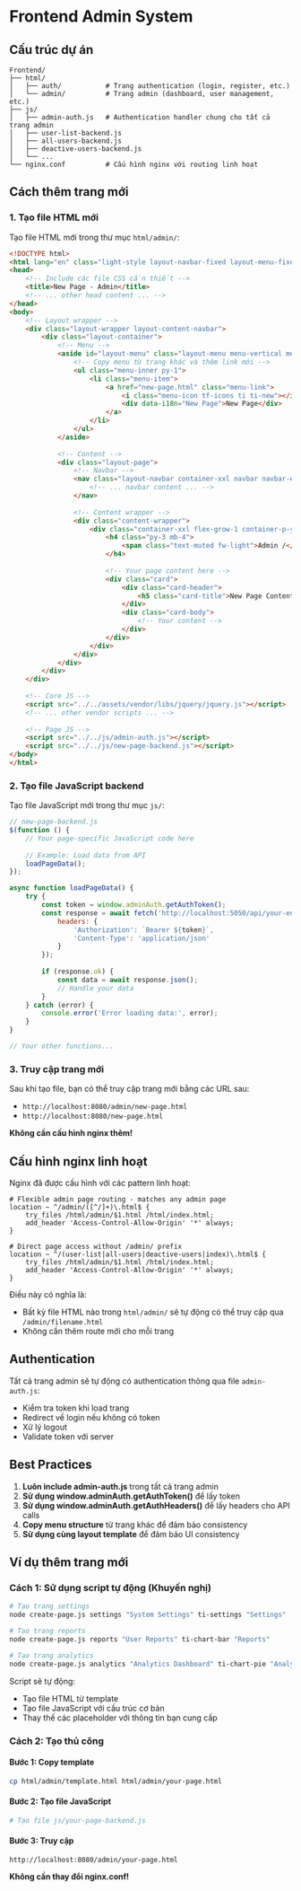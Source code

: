 # Frontend Admin System

## Cấu trúc dự án

```
Frontend/
├── html/
│   ├── auth/           # Trang authentication (login, register, etc.)
│   └── admin/          # Trang admin (dashboard, user management, etc.)
├── js/
│   ├── admin-auth.js   # Authentication handler chung cho tất cả trang admin
│   ├── user-list-backend.js
│   ├── all-users-backend.js
│   ├── deactive-users-backend.js
│   └── ...
└── nginx.conf          # Cấu hình nginx với routing linh hoạt
```

## Cách thêm trang mới

### 1. Tạo file HTML mới

Tạo file HTML mới trong thư mục `html/admin/`:

```html
<!DOCTYPE html>
<html lang="en" class="light-style layout-navbar-fixed layout-menu-fixed" dir="ltr" data-theme="theme-default" data-assets-path="../../assets/" data-template="vertical-menu-template">
<head>
    <!-- Include các file CSS cần thiết -->
    <title>New Page - Admin</title>
    <!-- ... other head content ... -->
</head>
<body>
    <!-- Layout wrapper -->
    <div class="layout-wrapper layout-content-navbar">
        <div class="layout-container">
            <!-- Menu -->
            <aside id="layout-menu" class="layout-menu menu-vertical menu bg-menu-theme">
                <!-- Copy menu từ trang khác và thêm link mới -->
                <ul class="menu-inner py-1">
                    <li class="menu-item">
                        <a href="new-page.html" class="menu-link">
                            <i class="menu-icon tf-icons ti ti-new"></i>
                            <div data-i18n="New Page">New Page</div>
                        </a>
                    </li>
                </ul>
            </aside>
            
            <!-- Content -->
            <div class="layout-page">
                <!-- Navbar -->
                <nav class="layout-navbar container-xxl navbar navbar-expand-xl navbar-detached align-items-center bg-navbar-theme" id="layout-navbar">
                    <!-- ... navbar content ... -->
                </nav>
                
                <!-- Content wrapper -->
                <div class="content-wrapper">
                    <div class="container-xxl flex-grow-1 container-p-y">
                        <h4 class="py-3 mb-4">
                            <span class="text-muted fw-light">Admin /</span> New Page
                        </h4>
                        
                        <!-- Your page content here -->
                        <div class="card">
                            <div class="card-header">
                                <h5 class="card-title">New Page Content</h5>
                            </div>
                            <div class="card-body">
                                <!-- Your content -->
                            </div>
                        </div>
                    </div>
                </div>
            </div>
        </div>
    </div>
    
    <!-- Core JS -->
    <script src="../../assets/vendor/libs/jquery/jquery.js"></script>
    <!-- ... other vendor scripts ... -->
    
    <!-- Page JS -->
    <script src="../../js/admin-auth.js"></script>
    <script src="../../js/new-page-backend.js"></script>
</body>
</html>
```

### 2. Tạo file JavaScript backend

Tạo file JavaScript mới trong thư mục `js/`:

```javascript
// new-page-backend.js
$(function () {
    // Your page-specific JavaScript code here
    
    // Example: Load data from API
    loadPageData();
});

async function loadPageData() {
    try {
        const token = window.adminAuth.getAuthToken();
        const response = await fetch('http://localhost:5050/api/your-endpoint', {
            headers: {
                'Authorization': `Bearer ${token}`,
                'Content-Type': 'application/json'
            }
        });
        
        if (response.ok) {
            const data = await response.json();
            // Handle your data
        }
    } catch (error) {
        console.error('Error loading data:', error);
    }
}

// Your other functions...
```

### 3. Truy cập trang mới

Sau khi tạo file, bạn có thể truy cập trang mới bằng các URL sau:

- `http://localhost:8080/admin/new-page.html`
- `http://localhost:8080/new-page.html`

**Không cần cấu hình nginx thêm!**

## Cấu hình nginx linh hoạt

Nginx đã được cấu hình với các pattern linh hoạt:

```nginx
# Flexible admin page routing - matches any admin page
location ~ ^/admin/([^/]+)\.html$ {
    try_files /html/admin/$1.html /html/index.html;
    add_header 'Access-Control-Allow-Origin' '*' always;
}

# Direct page access without /admin/ prefix
location ~ ^/(user-list|all-users|deactive-users|index)\.html$ {
    try_files /html/admin/$1.html /html/index.html;
    add_header 'Access-Control-Allow-Origin' '*' always;
}
```

Điều này có nghĩa là:
- Bất kỳ file HTML nào trong `html/admin/` sẽ tự động có thể truy cập qua `/admin/filename.html`
- Không cần thêm route mới cho mỗi trang

## Authentication

Tất cả trang admin sẽ tự động có authentication thông qua file `admin-auth.js`:

- Kiểm tra token khi load trang
- Redirect về login nếu không có token
- Xử lý logout
- Validate token với server

## Best Practices

1. **Luôn include admin-auth.js** trong tất cả trang admin
2. **Sử dụng window.adminAuth.getAuthToken()** để lấy token
3. **Sử dụng window.adminAuth.getAuthHeaders()** để lấy headers cho API calls
4. **Copy menu structure** từ trang khác để đảm bảo consistency
5. **Sử dụng cùng layout template** để đảm bảo UI consistency

## Ví dụ thêm trang mới

### Cách 1: Sử dụng script tự động (Khuyến nghị)

```bash
# Tạo trang settings
node create-page.js settings "System Settings" ti-settings "Settings"

# Tạo trang reports
node create-page.js reports "User Reports" ti-chart-bar "Reports"

# Tạo trang analytics
node create-page.js analytics "Analytics Dashboard" ti-chart-pie "Analytics"
```

Script sẽ tự động:
- Tạo file HTML từ template
- Tạo file JavaScript với cấu trúc cơ bản
- Thay thế các placeholder với thông tin bạn cung cấp

### Cách 2: Tạo thủ công

#### Bước 1: Copy template
```bash
cp html/admin/template.html html/admin/your-page.html
```

#### Bước 2: Tạo file JavaScript
```bash
# Tạo file js/your-page-backend.js
```

#### Bước 3: Truy cập
```
http://localhost:8080/admin/your-page.html
```

**Không cần thay đổi nginx.conf!** 